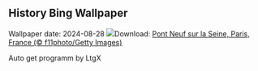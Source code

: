 ## History Bing Wallpaper
Wallpaper date: 2024-08-28
![](https://www.bing.com/th?id=OHR.PontNeuf_FR-FR7590326569_UHD.jpg&w=1000)Download: [Pont Neuf sur la Seine, Paris, France (© f11photo/Getty Images)](https://www.bing.com/th?id=OHR.PontNeuf_FR-FR7590326569_UHD.jpg)

Auto get programm by LtgX
